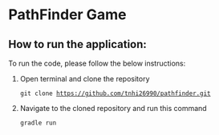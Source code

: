 # PathFinder Game

## How to run the application:
To run the code, please follow the below instructions:

1. Open terminal and clone the repository
   
    <code>git clone https://github.com/tnhi26990/pathfinder.git</code>
2. Navigate to the cloned repository and run this command

    <code>gradle run</code>

